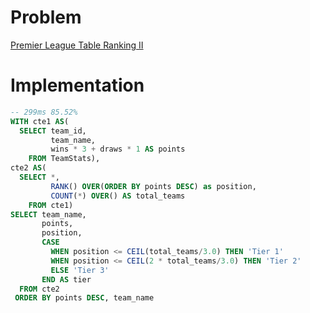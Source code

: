 # Problem

[Premier League Table Ranking II](https://leetcode.com/problems/premier-league-table-ranking-ii/description/)

# Implementation

```sql
-- 299ms 85.52%
WITH cte1 AS(
  SELECT team_id, 
         team_name,
         wins * 3 + draws * 1 AS points
    FROM TeamStats),
cte2 AS(
  SELECT *,
         RANK() OVER(ORDER BY points DESC) as position,
         COUNT(*) OVER() AS total_teams
    FROM cte1)
SELECT team_name,
       points,
       position,
       CASE 
         WHEN position <= CEIL(total_teams/3.0) THEN 'Tier 1'
         WHEN position <= CEIL(2 * total_teams/3.0) THEN 'Tier 2'
         ELSE 'Tier 3'
       END AS tier
  FROM cte2
 ORDER BY points DESC, team_name
```

